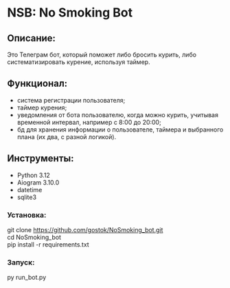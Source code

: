# NSB: No Smoking Bot

## Описание:

Это Телеграм бот, который поможет либо бросить курить, либо систематизировать курение, используя таймер.

## Функционал:

- система регистрации пользователя;
- таймер курения;
- уведомления от бота пользователю, когда можно курить, учитывая временной интервал, например с 8:00 до 20:00;
- бд для хранения информации о пользователе, таймера и выбранного плана (их два, с разной логикой).

## Инструменты:
- Python 3.12
- Aiogram 3.10.0
- datetime
- sqlite3

### Установка:

git clone https://github.com/gostok/NoSmoking_bot.git <br>
cd NoSmoking_bot <br>
pip install -r requirements.txt

### Запуск:

py run_bot.py
